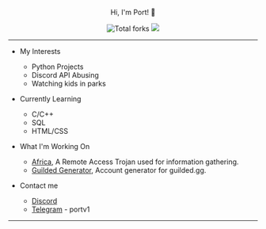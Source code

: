 <p align="center">
    Hi, I'm Port! 👋
</p><p align="center">
    <img src="https://img.shields.io/badge/dynamic/json?&label=Total%20Forks&color=grey&style=flat&style=for-the-badge&query=%24.forks&url=https://api.github-star-counter.workers.dev/user/mentionable" alt="Total forks">
    <img src="https://komarev.com/ghpvc/?username=TrolledTooMuch&color=grey">
</p>

---------------------------------------------------------------------------------------

* My Interests
  * Python Projects
  * Discord API Abusing
  * Watching kids in parks

* Currently Learning
  * C/C++
  * SQL
  * HTML/CSS

* What I'm Working On
  * [Africa](https://github.com/mentionable/africa), A Remote Access Trojan used for information gathering.
  * [Guilded Generator](https://github.com/mentionable/Guilded-Generator), Account generator for guilded.gg.

* Contact me
  * [Discord](https://discord.com/users/927231090152837140)
  * [Telegram](https://t.me/portv1) - portv1

---------------------------------------------------------------------------------------
